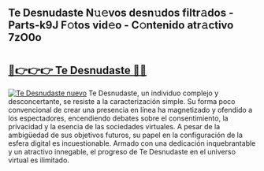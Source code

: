 ## Te Desnudaste N𝚞𝚎vos desn𝚞dos filtr𝚊dos - Parts-k9J F𝚘tos vid𝚎o - C𝚘ntenido atr𝚊ctivo 7zO0o

# <h2><a href="http://mb9i8kj.tromn.icu/?c=Te+Desnudaste">🔗👉👉👉 Te Desnudaste 🔗🔗</a></h2>

[![Te Desnudaste nuevo](https://i.imgur.com/pEAQMta.gif)](http://mb9i8kj.tromn.icu/?c=Te+Desnudaste)
Te Desnudaste, un individuo complejo y desconcertante, se resiste a la caracterización simple. Su forma poco convencional de crear una presencia en línea ha magnetizado y ofendido a los espectadores, encendiendo debates sobre el consentimiento, la privacidad y la esencia de las sociedades virtuales. A pesar de la ambigüedad de sus objetivos futuros, su papel en la configuración de la esfera digital es incuestionable. Armado con una dedicación inquebrantable y un atractivo innegable, el progreso de Te Desnudaste en el universo virtual es ilimitado.
